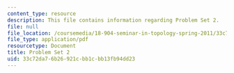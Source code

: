 ```yaml
---
content_type: resource
description: This file contains information regarding Problem Set 2.
file: null
file_location: /coursemedia/18-904-seminar-in-topology-spring-2011/33c72da76b26921cbb1cbb13fb94dd23_MIT18_904S11_pset2.pdf
file_type: application/pdf
resourcetype: Document
title: Problem Set 2
uid: 33c72da7-6b26-921c-bb1c-bb13fb94dd23
---
```

